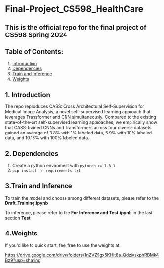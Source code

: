 # Final-Project_CS598_HealthCare

## **This is the official repo for the final project of CS598 Spring 2024**


## Table of Contents:

1. [Introduction](#introduction)
2. [Dependencies](#Dependencies)
3. [Train and Inference](#Train)
5. [Weights](#weights)



## 1. Introduction <a name="introduction"></a>
The repo reproduces CASS: Cross Architectural Self-Supervision for Medical Image Analysis, a novel self-supervised learning approach that leverages Transformer and CNN simultaneously. Compared to the existing state-of-the-art self-supervised learning approaches, we empirically show that CASS-trained CNNs and Transformers across four diverse datasets gained an average of 3.8% with 1% labeled data, 5.9% with 10% labeled data, and 10.13% with 100% labeled data.



## 2. Dependencies  <a name="Dependencies"></a>
1. Create a python enviroment with `pytorch >= 1.8.1`.
2. `pip install -r requirements.txt`


## 3.Train and Inference  <a name="Train"></a>

To train the model and choose among different datasets, please refer to the **Draft_Training.ipynb**

To inference, please refer to the **For Inference and Test.ipynb** in the last section **Test**


## 4.Weights  <a name="Weights"></a>

If you'd like to quick start, feel free to use the weights at:

https://drive.google.com/drive/folders/1nZVZ9gx5KHit8a_QdzivskphRBMk4Bz9?usp=sharing
